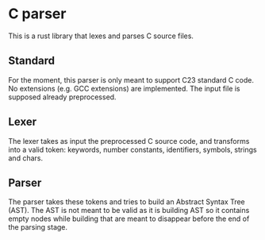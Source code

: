 # C parser

This is a rust library that lexes and parses C source files.

## Standard

For the moment, this parser is only meant to  support C23 standard C code. No extensions (e.g. GCC extensions) are implemented. The input file is supposed already preprocessed.

## Lexer

The lexer takes as input the preprocessed C source code, and transforms into a valid token: keywords, number constants, identifiers, symbols, strings and chars.

## Parser

The parser takes these tokens and tries to build an Abstract Syntax Tree (AST). The AST is not meant to be valid as it is building AST so it contains empty nodes while building that are meant to disappear before the end of the parsing stage.
